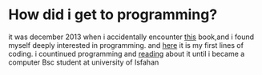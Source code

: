 # How did i get to programming?
it was december 2013 when i accidentally encounter <a href=https://github.com/Mehrdadghassabi/Memories/blob/main/High_school/books/q-basic/q-basic.pdf>this</a> book,and i found myself deeply interested in programming.
and  <a href=https://github.com/Mehrdadghassabi/Memories/tree/main/High_school/codes>here</a> it is my first lines of coding.
i countinued programming and <a href=https://github.com/Mehrdadghassabi/Memories/tree/main/High_school/books>reading</a> about it until i became a computer Bsc student at university of Isfahan
